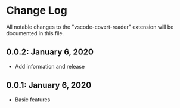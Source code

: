 # Change Log

All notable changes to the "vscode-covert-reader" extension will be documented in this file.

## 0.0.2: January 6, 2020

- Add information and release

## 0.0.1: January 6, 2020

- Basic features